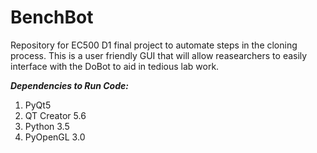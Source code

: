 # BenchBot
Repository for EC500 D1 final project to automate steps in the cloning process.  This is a user friendly GUI that will allow reasearchers to easily interface with the DoBot to aid in tedious lab work. 

***Dependencies to Run Code:***
1. PyQt5
2. QT Creator 5.6
3. Python 3.5
4. PyOpenGL 3.0
